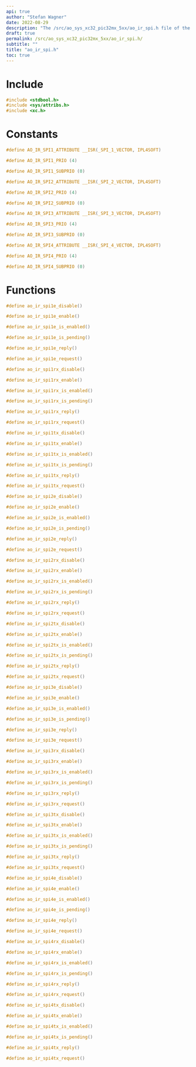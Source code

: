```yaml
---
api: true
author: "Stefan Wagner"
date: 2022-08-29
description: "The /src/ao_sys_xc32_pic32mx_5xx/ao_ir_spi.h file of the ao real-time operating system."
draft: true
permalink: /src/ao_sys_xc32_pic32mx_5xx/ao_ir_spi.h/
subtitle: ""
title: "ao_ir_spi.h"
toc: true
---
```


# Include

```c
#include <stdbool.h>
#include <sys/attribs.h>
#include <xc.h>
```

# Constants

```c
#define AO_IR_SPI1_ATTRIBUTE __ISR(_SPI_1_VECTOR, IPL4SOFT)
```

```c
#define AO_IR_SPI1_PRIO (4)
```

```c
#define AO_IR_SPI1_SUBPRIO (0)
```

```c
#define AO_IR_SPI2_ATTRIBUTE __ISR(_SPI_2_VECTOR, IPL4SOFT)
```

```c
#define AO_IR_SPI2_PRIO (4)
```

```c
#define AO_IR_SPI2_SUBPRIO (0)
```

```c
#define AO_IR_SPI3_ATTRIBUTE __ISR(_SPI_3_VECTOR, IPL4SOFT)
```

```c
#define AO_IR_SPI3_PRIO (4)
```

```c
#define AO_IR_SPI3_SUBPRIO (0)
```

```c
#define AO_IR_SPI4_ATTRIBUTE __ISR(_SPI_4_VECTOR, IPL4SOFT)
```

```c
#define AO_IR_SPI4_PRIO (4)
```

```c
#define AO_IR_SPI4_SUBPRIO (0)
```

# Functions

```c
#define ao_ir_spi1e_disable()
```

```c
#define ao_ir_spi1e_enable()
```

```c
#define ao_ir_spi1e_is_enabled()
```

```c
#define ao_ir_spi1e_is_pending()
```

```c
#define ao_ir_spi1e_reply()
```

```c
#define ao_ir_spi1e_request()
```

```c
#define ao_ir_spi1rx_disable()
```

```c
#define ao_ir_spi1rx_enable()
```

```c
#define ao_ir_spi1rx_is_enabled()
```

```c
#define ao_ir_spi1rx_is_pending()
```

```c
#define ao_ir_spi1rx_reply()
```

```c
#define ao_ir_spi1rx_request()
```

```c
#define ao_ir_spi1tx_disable()
```

```c
#define ao_ir_spi1tx_enable()
```

```c
#define ao_ir_spi1tx_is_enabled()
```

```c
#define ao_ir_spi1tx_is_pending()
```

```c
#define ao_ir_spi1tx_reply()
```

```c
#define ao_ir_spi1tx_request()
```

```c
#define ao_ir_spi2e_disable()
```

```c
#define ao_ir_spi2e_enable()
```

```c
#define ao_ir_spi2e_is_enabled()
```

```c
#define ao_ir_spi2e_is_pending()
```

```c
#define ao_ir_spi2e_reply()
```

```c
#define ao_ir_spi2e_request()
```

```c
#define ao_ir_spi2rx_disable()
```

```c
#define ao_ir_spi2rx_enable()
```

```c
#define ao_ir_spi2rx_is_enabled()
```

```c
#define ao_ir_spi2rx_is_pending()
```

```c
#define ao_ir_spi2rx_reply()
```

```c
#define ao_ir_spi2rx_request()
```

```c
#define ao_ir_spi2tx_disable()
```

```c
#define ao_ir_spi2tx_enable()
```

```c
#define ao_ir_spi2tx_is_enabled()
```

```c
#define ao_ir_spi2tx_is_pending()
```

```c
#define ao_ir_spi2tx_reply()
```

```c
#define ao_ir_spi2tx_request()
```

```c
#define ao_ir_spi3e_disable()
```

```c
#define ao_ir_spi3e_enable()
```

```c
#define ao_ir_spi3e_is_enabled()
```

```c
#define ao_ir_spi3e_is_pending()
```

```c
#define ao_ir_spi3e_reply()
```

```c
#define ao_ir_spi3e_request()
```

```c
#define ao_ir_spi3rx_disable()
```

```c
#define ao_ir_spi3rx_enable()
```

```c
#define ao_ir_spi3rx_is_enabled()
```

```c
#define ao_ir_spi3rx_is_pending()
```

```c
#define ao_ir_spi3rx_reply()
```

```c
#define ao_ir_spi3rx_request()
```

```c
#define ao_ir_spi3tx_disable()
```

```c
#define ao_ir_spi3tx_enable()
```

```c
#define ao_ir_spi3tx_is_enabled()
```

```c
#define ao_ir_spi3tx_is_pending()
```

```c
#define ao_ir_spi3tx_reply()
```

```c
#define ao_ir_spi3tx_request()
```

```c
#define ao_ir_spi4e_disable()
```

```c
#define ao_ir_spi4e_enable()
```

```c
#define ao_ir_spi4e_is_enabled()
```

```c
#define ao_ir_spi4e_is_pending()
```

```c
#define ao_ir_spi4e_reply()
```

```c
#define ao_ir_spi4e_request()
```

```c
#define ao_ir_spi4rx_disable()
```

```c
#define ao_ir_spi4rx_enable()
```

```c
#define ao_ir_spi4rx_is_enabled()
```

```c
#define ao_ir_spi4rx_is_pending()
```

```c
#define ao_ir_spi4rx_reply()
```

```c
#define ao_ir_spi4rx_request()
```

```c
#define ao_ir_spi4tx_disable()
```

```c
#define ao_ir_spi4tx_enable()
```

```c
#define ao_ir_spi4tx_is_enabled()
```

```c
#define ao_ir_spi4tx_is_pending()
```

```c
#define ao_ir_spi4tx_reply()
```

```c
#define ao_ir_spi4tx_request()
```

